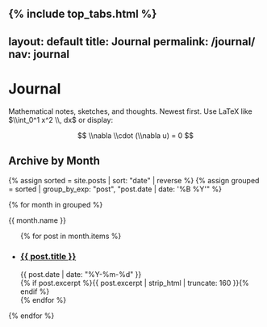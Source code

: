 {% include top_tabs.html %}
---
layout: default
title: Journal
permalink: /journal/
nav: journal
---

# Journal

Mathematical notes, sketches, and thoughts. Newest first. Use LaTeX like $\\int_0^1 x^2 \\, dx$ or display:

$$
\\nabla \\cdot (\\nabla u) = 0
$$

## Archive by Month

{% assign sorted = site.posts | sort: "date" | reverse %}
{% assign grouped = sorted | group_by_exp: "post", "post.date | date: '%B %Y'" %}

{% for month in grouped %}
<div class="archive-month" id="{{ month.name | downcase | replace: ' ', '-' }}">
  {{ month.name }}
</div>
<ul class="post-list">
  {% for post in month.items %}
  <li>
    <h3><a href="{{ post.url | relative_url }}">{{ post.title }}</a></h3>
    <div class="post-meta">{{ post.date | date: "%Y-%m-%d" }}</div>
    {% if post.excerpt %}{{ post.excerpt | strip_html | truncate: 160 }}{% endif %}
  </li>
  {% endfor %}
</ul>
{% endfor %}
